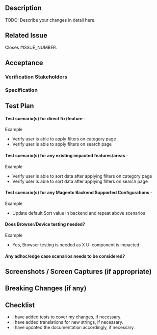 <!--
Before submitting this pull request, please make sure you have read our Contribution Guidelines and your PR meets our contribution standards:
https://github.com/magento/pwa-studio/blob/master/.github/CONTRIBUTING.md

Please fill out as much information as you can about your PR to help speed up the review process.
If your PR addresses an existing GitHub Issue, please refer to it in the title or Additional Information section to make the connection.

We may ask you for changes in your PR in order to meet the standards set in our Contribution Guidelines. PRs that do not comply with our guidelines may be closed at the maintainers' discretion.

Feel free to remove this section before creating this PR. Thank you for your contribution!
-->

## Description

TODO: Describe your changes in detail here.

## Related Issue

<!--- This project only accepts pull requests related to open issues -->
<!--- If suggesting a new feature or change, please discuss it in an issue first -->
<!--- If fixing a bug, there should be an issue describing it with steps to reproduce -->
<!--- Please link to the issue here by replacing ISSUE_NUMBER with your actual issue number. -->
<!--- Using the above wording causes Github to automatically close the issue on merge. -->

Closes #ISSUE_NUMBER.

## Acceptance

<!-- The people and processes this pull request needs before it is merged. -->
<!-- These fields are not required when opening the pull request, but they -->
<!-- should be populated after code review. -->

### Verification Stakeholders

<!-- People who must verify that this solves the attached issue. -->

### Specification

<!-- Changes to `upward-spec` and/or `upward-js` packages must be reviewed -->
<!-- by `UPWARD-PHP` maintainers to ensure continued compatibility -->

## Test Plan

<!-- We look forward to have no/less bugs part of our code review and QA -->
<!-- So, we request you to add detailed test plan on what needs to be QA'ed before this PR gets merged -->
<!-- As you add the test plan you would also come across a scenario which might needs to checked -->
<!-- Also, as part of Review/QA we will update test plan if needed -->

#### Test scenario(s) for direct fix/feature - 
Example
-   Verify user is able to apply filters on category page
-   Verify user is able to apply filters on search page

#### Test scenario(s) for any existing impacted features/areas - 
Example
-   Verify user is able to sort data after applying filters on category page
-   Verify user is able to sort data after applying filters on search page

#### Test scenario(s) for any Magento Backend Supported Configurations -
Example
- Update default Sort value in backend and repeat above scenarios

#### Does Browser/Device testing needed?
Example
- Yes, Browser testing is needed as X UI component is impacted 

#### Any adhoc/edge case scenarios needs to be considered?
<!-- Example -->
<!-- Verify app behaviour when user enters Special characters in search field -->
<!-- Enter Special characters in search field -->

## Screenshots / Screen Captures (if appropriate)

## Breaking Changes (if any)

<!-- If there are any breaking changes in this PR, please describe them here-->
<!-- For example: -->
<!-- * Removed Foo prop fro component Bar -->

## Checklist

<!--- Go over all the following points, and make sure you've done anything necessary -->

-   I have added tests to cover my changes, if necessary.
-   I have added translations for new strings, if necessary.
-   I have updated the documentation accordingly, if necessary.
